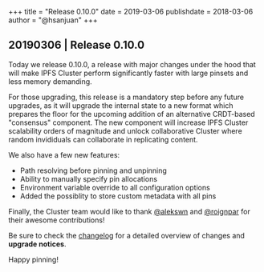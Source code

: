 +++
title = "Release 0.10.0"
date = 2019-03-06
publishdate = 2018-03-06
author = "@hsanjuan"
+++

## 20190306 | Release 0.10.0

Today we release 0.10.0, a release with major changes under the hood that will
make IPFS Cluster perform significantly faster with large pinsets and less
memory demanding.

For those upgrading, this release is a mandatory step before any future
upgrades, as it will upgrade the internal state to a new format which prepares
the floor for the upcoming addition of an alternative CRDT-based "consensus"
component. The new component will increase IPFS Cluster scalability orders of
magnitude and unlock collaborative Cluster where random invididuals can
collaborate in replicating content.

We also have a few new features:

* Path resolving before pinning and unpinning
* Ability to manually specify pin allocations
* Environment variable override to all configuration options
* Added the possiblity to store custom metadata with all pins

Finally, the Cluster team would like to thank
[@alekswn](https://github.com/alekswn) and
[@roignpar](https://github.com/alekswn) for their awesome contributions!

Be sure to check the
[changelog](https://github.com/ipfs/ipfs-cluster/blob/master/CHANGELOG.md) for
a detailed overview of changes and **upgrade notices**.

Happy pinning!
